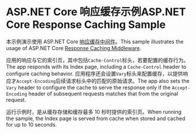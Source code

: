 # <a name="aspnet-core-response-caching-sample"></a><span data-ttu-id="95c47-101">ASP.NET Core 响应缓存示例</span><span class="sxs-lookup"><span data-stu-id="95c47-101">ASP.NET Core Response Caching Sample</span></span>

<span data-ttu-id="95c47-102">本示例演示使用 ASP.NET Core [响应缓存中间件](https://docs.microsoft.com/aspnet/core/performance/caching/middleware)。</span><span class="sxs-lookup"><span data-stu-id="95c47-102">This sample illustrates the usage of ASP.NET Core [Response Caching Middleware](https://docs.microsoft.com/aspnet/core/performance/caching/middleware).</span></span>

<span data-ttu-id="95c47-103">应用的响应与它的索引页，其中包括`Cache-Control`标头，若要配置的缓存行为。</span><span class="sxs-lookup"><span data-stu-id="95c47-103">The app responds with its Index page, including a `Cache-Control` header to configure caching behavior.</span></span> <span data-ttu-id="95c47-104">应用程序还会设置`Vary`标头来配置缓存，以提供响应才`Accept-Encoding`后续请求标头中的匹配的原始请求。</span><span class="sxs-lookup"><span data-stu-id="95c47-104">The app also sets the `Vary` header to configure the cache to serve the response only if the `Accept-Encoding` header of subsequent requests matches that from the original request.</span></span>

<span data-ttu-id="95c47-105">运行示例时，是从缓存存储和缓存最多 10 秒时提供的索引页。</span><span class="sxs-lookup"><span data-stu-id="95c47-105">When running the sample, the Index page is served from cache when stored and cached for up to 10 seconds.</span></span>
